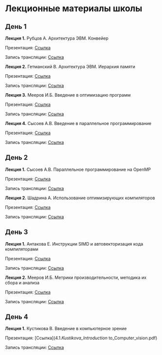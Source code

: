 # Лекционные материалы школы

## День 1

__Лекция 1.__ Рубцов А. Архитектура ЭВМ. Конвейер

  Презентация: [Cсылка](1.1_Rubtsov_Architecture_pipeline.pdf) 

  Запись трансляции: [Cсылка](https://www.youtube.com/watch?v=eZO4yVNUs_g&t=1590s)

__Лекция 2.__ Гетманский В. Архитектура ЭВМ. Иерархия памяти

  Презентация: [Cсылка](1.2._Getmansky_Architecture_memory.pdf) 

  Запись трансляции: [Cсылка](https://www.youtube.com/watch?v=eZO4yVNUs_g&t=7320s)
  
  
__Лекция 3.__ Мееров И.Б. Введение в оптимизацию программ

  Презентация: [Cсылка](1.3._Meyerov_-_Intro_to_optimization.pdf)

  Запись трансляции: [Cсылка](https://www.youtube.com/watch?v=eZO4yVNUs_g&t=12797s)

__Лекция 4.__ Сысоев А.В. Введение в параллельное программирование

  Презентация: [Cсылка](1.4._Sysoev_OpenMP.pdf)

  Запись трансляции: [Cсылка](https://www.youtube.com/watch?v=eZO4yVNUs_g&t=18720s)

## День 2

__Лекция 1.__ Сысоев А.В. Параллельное программирование на OpenMP

  Презентация: [Cсылка](1.4._Sysoev_OpenMP.pdf)

  Запись трансляции: [Cсылка](https://www.youtube.com/watch?v=vHX98dKVGjs&t=0s)
  

__Лекция 2.__ Шадрина А. Использование оптимизирующих компиляторов

  Презентация: [Cсылка](2.2_Shadrina_Compiler_Overview_and_Optimization.pdf)

  Запись трансляции: [Cсылка](https://www.youtube.com/watch?v=vHX98dKVGjs&t=6738s)

## День 3

__Лекция 1.__ Антакова Е. Инструкции SIMD и автовекторизация кода компиляторами

  Презентация: [Cсылка](3.1._Antakova_simd_and_autovectorization.pdf)  
  
  Запись трансляции: [Cсылка](https://www.youtube.com/watch?v=Z4HsGeg0tDU&t=0s)
  
__Лекция 2.__ Мееров И.Б. Метрики производительности, методика их сбора и анализа

  Презентация: [Cсылка](3.2._Meyerov_Performance_metrics.pdf)  
  
  Запись трансляции: [Cсылка](https://www.youtube.com/watch?v=Z4HsGeg0tDU&t=4920s)

## День 4

__Лекция 1.__ Кустикова В. Введение в компьютерное зрение

  Презентация: [Cсылка](4.1._Kustikova_Introduction_ to_Computer_vision.pdf)  
  
  Запись трансляции: [Cсылка](https://www.youtube.com/watch?v=MdWi_yyql5Q)
